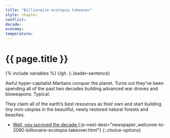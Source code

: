 ```yaml
---
title: "Billionaire ecotopia takeover"
style: chapter
conflict: 
decade: 
economy: 
temperature: 
---
```


<h1>{{ page.title }}</h1>

{% include variables %}
Ugh.
{:.leader-sentence}

Awful hyper-capitalist Martians conquer the planet. Turns out they’ve been spending all of the past two decades building advanced war drones and bioweapons. Typical.

They claim all of the earth’s best resources as their own and start building tiny mini-utopias in the beautiful, newly restored natural forests and beaches.

- [Well, you survived the decade.](part-page_2090.html){:js-next-dest="newspaper_welcome-to-2090-billionaire-ecotopia-takeover.html"}
{:.choice-options}
